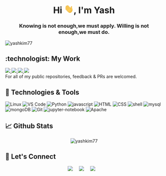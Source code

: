 <h1 align="center"> Hi <img src="https://raw.githubusercontent.com/yashkim77/yashkim77/master/wave.gif" width="30px">, I'm Yash </h1>

<h3 align="center">Knowing is not enough,we must apply. Willing is not enough,we must do.</h3>
<p align="left"> <img src="https://komarev.com/ghpvc/?username=yashkim77" alt="yashkim77" /> </p>

<h2>:technologist: My Work </h2>
<p>
  <a href="https://github.com/yashkim77/question-answering-web-app">
     <img src="https://github-readme-stats.vercel.app/api/pin/?username=yashkim77&repo=question-answering-web-app&title_color=ffffff&text_color=c9cacc&icon_color=2bbc8a&bg_color=1d1f21" height=130 />
  </a>
  <a href="https://github.com/yashkim77/StackOverflow-assistant-bot">
     <img src="https://github-readme-stats.vercel.app/api/pin/?username=yashkim77&repo=StackOverflow-assistant-bot&title_color=ffffff&text_color=c9cacc&icon_color=2bbc8a&bg_color=1d1f21" height=130 />
  </a>
  <a href="https://github.com/yashkim77/Predict-tags-on-StackOverflow">
     <img src="https://github-readme-stats.vercel.app/api/pin/?username=yashkim77&repo=Predict-tags-on-StackOverflow&title_color=ffffff&text_color=c9cacc&icon_color=2bbc8a&bg_color=1d1f21" height=130 />
  </a>
  <a href="https://github.com/yashkim77/AV_Food_Demand_Challenge">
     <img src="https://github-readme-stats.vercel.app/api/pin/?username=yashkim77&repo=AV_Food_Demand_Challenge&title_color=ffffff&text_color=c9cacc&icon_color=2bbc8a&bg_color=1d1f21" height=130 />
  </a>
 <br>
 For all of my public repositories, feedback & PRs are welcomed.
</p>

## 🔧 Technologies & Tools

![Linux](https://img.shields.io/badge/OS-Linux-informational?style=flat&logo=linux&logoColor=white)
![VS Code](https://img.shields.io/badge/Editor-visualstudiocode-informational?style=flat&logo=visual-studio-code&logoColor=white)
![Python](https://img.shields.io/badge/Code-Python-informational?style=flat&logo=python&logoColor=white)
![javascript](https://img.shields.io/badge/Code-JavaScript-informational?style=flat&logo=javascript&logoColor=white)
![HTML](https://img.shields.io/badge/Code-HTML-informational?style=flat&logo=HTML5&logoColor=white)
![CSS](https://img.shields.io/badge/Code-CSS-informational?style=flat&logo=CSS3&logoColor=white)
![shell](https://img.shields.io/badge/Shell-Bash-informational?style=flat&logo=gnu-bash&logoColor=white)
![mysql](https://img.shields.io/badge/Tools-Mysql-informational?style=flat&logo=mysql&logoColor=white)
![mongoDB](https://img.shields.io/badge/Tools-MongoDB-informational?style=flat&logo=mongodb&logoColor=white)
![Git](https://img.shields.io/badge/Tools-Git-informational?style=flat&logo=git&logoColor=white)
![jupyter-notebook](https://img.shields.io/badge/Tools-jupyter_notebook-informational?style=flat&logo=Jupyter&logoColor=white)
![Apache](https://img.shields.io/badge/Tools-Apache-informational?style=flat&logo=Apache&logoColor=white)

<h2> &#x1f4c8; Github Stats </h2>
<p align="center">
  <img align="center" src="https://github-readme-stats.vercel.app/api?username=yashkim77&count_private=true&hide=prs,issues,contribs&show_icons=true&theme=dark" alt="yashkim77" />
</p>

## 💬 Let's Connect

<p align="center">
  <a href="https://www.linkedin.com/in/yashkimtani77/"><img src="https://img.shields.io/badge/linkedin-%230077B5.svg?&style=for-the-badge&logo=linkedin&logoColor=white" /></a>&nbsp;&nbsp;&nbsp;&nbsp;
  <a href="https://www.instagram.com/yash_kimtani/"><img src="https://img.shields.io/badge/instagram-%23D14836.svg?&style=for-the-badge&logo=instagram&logoColor=white" /></a>&nbsp;&nbsp;&nbsp;&nbsp;
  <a href="https://twitter.com/YKimtani"><img src="https://img.shields.io/badge/twitter-%231DA1F2.svg?&style=for-the-badge&logo=twitter&logoColor=white" /></a>&nbsp;&nbsp;&nbsp;&nbsp;
<p>
